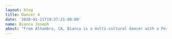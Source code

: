 ```yaml
---
layout: blog
title: Dancer 4
date: '2020-01-21T19:37:21-08:00'
name: Bianca Joseph
about: "From Alhambra, CA, Bianca is a multi-cultural dancer with a Peruvian father and Mexican mother. She has been dancing Mexican Folklorico for 16 years along with studying ballet. She continues\_to learn about her culture through dancing with Raices Peruanas. She says she loves dance because it allows her to express herself and her cultural identity without the use of words and through creative movement."
---
```


